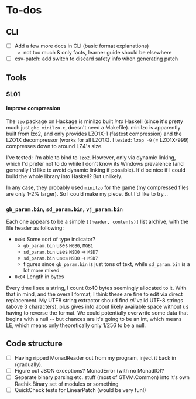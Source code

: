 # To-dos
## CLI
  * [ ] Add a few more docs in CLI (basic format explanations)
    * not too much & only facts, learner guide should be elsewhere
  * [ ] csv-patch: add switch to discard safety info when generating patch

## Tools
### SL01
#### Improve compression
The `lzo` package on Hackage is minilzo built *into* Haskell (since it's pretty
much just `ghc minilzo.c`, doesn't need a Makefile). minilzo is apparently built
from lzo2, and only provides LZO1X-1 (fastest compression) and the LZO1X
decompressor (works for all LZO1X). I tested: `lzop -9` (= LZO1X-999) compresses
down to around LZ4's size.

I've tested: I'm able to bind to `lzo2`. However, only via dynamic linking,
which I'd prefer not to do while I don't know its Windows prevalence (and
generally I'd like to avoid dynamic linking if possible). It'd be nice if I
could build the whole library into Haskell? But unlikely.

In any case, they probably used `minilzo` for the game (my compressed files are
only 1-2% larger). So I could make my piece. But I'd like to try...

### `gb_param.bin`, `sd_param.bin`, `vj_param.bin`
Each one appears to be a simple `[(header, contents)]` list archive, with the
file header as following:

  * `0x04` Some sort of type indicator?
    * `gb_param.bin` uses `MGB0`, `MGB1`
    * `sd_param.bin` uses `MSD0` -> `MSD7`
    * `sd_param.bin` uses `MSD0` -> `MSD7`
    * figures since `gb_param.bin` is just tons of text, while `sd_param.bin` is
      a lot more mixed
  * `0x04` Length in bytes

Every time I see a string, I count 0x40 bytes seemingly allocated to it. With
that in mind, and the overall format, I think these are fine to edit via direct
replacement. My UTF8 string extractor should find *all* valid UTF-8 strings
(above 3 characters), plus gives info about likely available space without us
having to reverse the format. We could potentially overwrite some data that
begins with a null -- but chances are it's going to be an int, which means LE,
which means only theoretically only 1/256 to be a null.

## Code structure
  * [ ] Having ripped MonadReader out from my program, inject it back in
        (gradually).
  * [ ] Figure out JSON exceptions? MonadError (with no MonadIO)?
  * [ ] Separate binary parsing etc. stuff (most of GTVM.Common) into it's own
        Raehik.Binary set of modules or something
  * [ ] QuickCheck tests for LinearPatch (would be very fun!)
